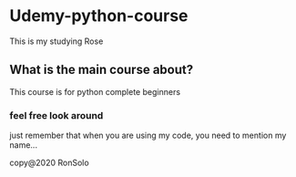 # Udemy-python-course
This is my studying Rose
## What is the main course about?
This course is for python complete beginners

### feel free look around
just remember that when you are using my code,
you need to mention my name...


copy@2020 RonSolo